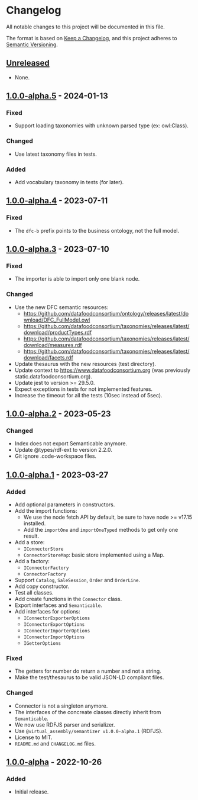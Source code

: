 # Changelog

All notable changes to this project will be documented in this file.

The format is based on [Keep a Changelog](https://keepachangelog.com/en/1.0.0/),
and this project adheres to [Semantic Versioning](https://semver.org/spec/v2.0.0.html).

## [Unreleased]

- None.

## [1.0.0-alpha.5] - 2024-01-13

### Fixed

- Support loading taxonomies with unknown parsed type (ex: owl:Class).

### Changed

- Use latest taxonomy files in tests.

### Added

- Add vocabulary taxonomy in tests (for later).

## [1.0.0-alpha.4] - 2023-07-11

### Fixed

- The `dfc-b` prefix points to the business ontology, not the full model.

## [1.0.0-alpha.3] - 2023-07-10

### Fixed

- The importer is able to import only one blank node.
### Changed

- Use the new DFC semantic resources:
  - https://github.com/datafoodconsortium/ontology/releases/latest/download/DFC_FullModel.owl
  - https://github.com/datafoodconsortium/taxonomies/releases/latest/download/productTypes.rdf
  - https://github.com/datafoodconsortium/taxonomies/releases/latest/download/measures.rdf
  - https://github.com/datafoodconsortium/taxonomies/releases/latest/download/facets.rdf
- Update thesaurus with the new resources (test directory).
- Update context to https://www.datafoodconsortium.org (was previously static.datafoodconsortium.org).
- Update jest to version >= 29.5.0.
- Expect exceptions in tests for not implemented features.
- Increase the timeout for all the tests (10sec instead of 5sec).

## [1.0.0-alpha.2] - 2023-05-23

### Changed

- Index does not export Semanticable anymore.
- Update @types/rdf-ext to version 2.2.0.
- Git ignore .code-workspace files.

## [1.0.0-alpha.1] - 2023-03-27

### Added

- Add optional parameters in constructors.
- Add the import functions:
  - We use the node fetch API by default, be sure to have node >= v17.15 installed.
  - Add the `importOne` and `importOneTyped` methods to get only one result.
- Add a store:
  - `IConnectorStore`
  - `ConnectorStoreMap`: basic store implemented using a Map.
- Add a factory:
  - `IConnectorFactory`
  - `ConnectorFactory`
- Support `Catalog`, `SaleSession`, `Order` and `OrderLine`.
- Add copy constructor.
- Test all classes.
- Add create functions in the `Connector` class.
- Export interfaces and `Semanticable`.
- Add interfaces for options:
    - `IConnectorExporterOptions`
    - `IConnectorExportOptions`
    - `IConnectorImporterOptions`
    - `IConnectorImportOptions`
    - `IGetterOptions`

### Fixed

- The getters for number do return a number and not a string.
- Make the test/thesaurus to be valid JSON-LD compliant files.

### Changed

- Connector is not a singleton anymore.
- The interfaces of the concreate classes directly inherit from `Semanticable`.
- We now use RDFJS parser and serializer.
- Use `@virtual_assembly/semantizer v1.0.0-alpha.1` (RDFJS).
- License to MIT.
- `README.md` and `CHANGELOG.md` files.

## [1.0.0-alpha] - 2022-10-26

### Added

- Initial release.

[unreleased]: https://github.com/datafoodconsortium/connector-typescript/compare/v1.0.0-alpha.5...HEAD
[1.0.0-alpha.5]: https://github.com/datafoodconsortium/connector-typescript/compare/v1.0.0-alpha.4...v1.0.0-alpha.5
[1.0.0-alpha.4]: https://github.com/datafoodconsortium/connector-typescript/compare/v1.0.0-alpha.3...v1.0.0-alpha.4
[1.0.0-alpha.3]: https://github.com/datafoodconsortium/connector-typescript/compare/v1.0.0-alpha.2...v1.0.0-alpha.3
[1.0.0-alpha.2]: https://github.com/datafoodconsortium/connector-typescript/compare/v1.0.0-alpha.1...v1.0.0-alpha.2
[1.0.0-alpha.1]: https://github.com/datafoodconsortium/connector-typescript/compare/v1.0.0-alpha...v1.0.0-alpha.1
[1.0.0-alpha]: https://github.com/datafoodconsortium/connector-typescript/releases/tag/v1.0.0-alpha
